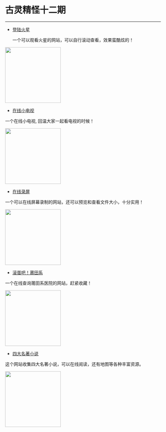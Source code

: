 <!--
 * @Author: caixin
 * @Date: 2021-06-10 10:11:13
 * @LastEditTime: 2021-06-10 13:29:26
 * @LastEditors: Please set LastEditors
 * @Description: In User Settings Edit
 * @FilePath: \docsify\docs\articles\fun\f12.md
-->
# 古灵精怪十二期
---

- [登陆火星](https://mars26.com/)

  一个可以观看火星的网站，可以自行滚动查看，效果蛮酷炫的！

<img width="180px" bor src="//cdn.jsdelivr.net/gh/13160692449/pics-storage/f12120210610.png">

- [在线小电视](http://a.sqbot.vip/minitv/5KXDXT6B)

一个在线小电视, 回温大家一起看电视的时候！

<img width="180px" bor src="//cdn.jsdelivr.net/gh/13160692449/pics-storage/f12220210610.png">

- [在线录屏](https://toolwa.com/record/)

一个可以在线屏幕录制的网站，还可以预览和查看文件大小，十分实用！

<img width="180px" bor src="//cdn.jsdelivr.net/gh/13160692449/pics-storage/f12320210610.png">

- [滚蛋吧！莆田系](https://putianxi.github.io/index.html)

一个在线查询莆田系医院的网站，赶紧收藏！

<img width="180px" bor src="//cdn.jsdelivr.net/gh/13160692449/pics-storage/f12620210610.png">

- [四大名著小说](http://www.sdmzh.com.cn/)

这个网站收集四大名著小说，可以在线阅读，还有地图等各种丰富资源。

<img width="180px" bor src="//cdn.jsdelivr.net/gh/13160692449/pics-storage/f12520210610.png">